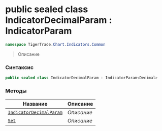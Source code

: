 
# public sealed class IndicatorDecimalParam : IndicatorParam<Decimal>
```csharp
namespace TigerTrade.Chart.Indicators.Common
```



> Описание

### Синтаксис
```csharp
public sealed class IndicatorDecimalParam : IndicatorParam<Decimal>
```


### Методы
| Название | Описание |
| --- | --- |
| [`IndicatorDecimalParam`](./IndicatorDecimalParam.cs/Методы/IndicatorDecimalParam.md) | *Описание* |
| [`Set`](./IndicatorDecimalParam.cs/Методы/Set.md) | *Описание* |




